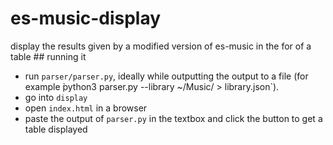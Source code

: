 # es-music-display
 display the results given by a modified version of es-music in the for of a table
## running it
- run `parser/parser.py`, ideally while outputting the output to a file (for example ̀python3 parser.py --library ~/Music/ > library.json`).
- go into `display`
- open `index.html` in a browser
- paste the output of `parser.py` in the textbox and click the button to get a table displayed
